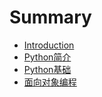 # Summary

* [Introduction](README.md)
* [Python简介](Python简介.md)
* [Python基础](Python基础.md)
* [面向对象编程](面向对象编程.md)